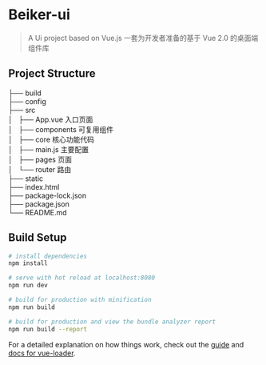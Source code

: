 # Beiker-ui

> A Ui project based on Vue.js
> 一套为开发者准备的基于 Vue 2.0 的桌面端组件库
  
## Project Structure

├── build   
├── config  
├── src  
│   ├── App.vue     入口页面  
│   ├── components  可复用组件  
│   ├── core        核心功能代码  
│   ├── main.js     主要配置  
│   ├── pages       页面  
│   └── router      路由  
├── static  
├── index.html  
├── package-lock.json  
├── package.json  
└── README.md

## Build Setup

``` bash
# install dependencies
npm install

# serve with hot reload at localhost:8080
npm run dev

# build for production with minification
npm run build

# build for production and view the bundle analyzer report
npm run build --report
```

For a detailed explanation on how things work, check out the [guide](http://vuejs-templates.github.io/webpack/) and [docs for vue-loader](http://vuejs.github.io/vue-loader).

